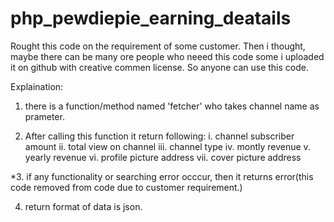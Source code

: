 # php_pewdiepie_earning_deatails

Rought this code on the requirement of some customer.
Then i thought, maybe there can be many ore people who neeed this code some i uploaded it on github with creative commen license. So anyone can use this code.

Explaination:
1. there is a  function/method named 'fetcher' who takes channel name as prameter.

2. After calling this function it return following:
    i. channel subscriber amount
    ii. total view on channel
    iii. channel type
    iv. montly revenue
    v. yearly revenue
    vi. profile picture address
    vii. cover picture address
    
*3. if any functionality or searching error occcur, then it returns error(this code removed from code due to customer requirement.)

4. return format of data is json.

